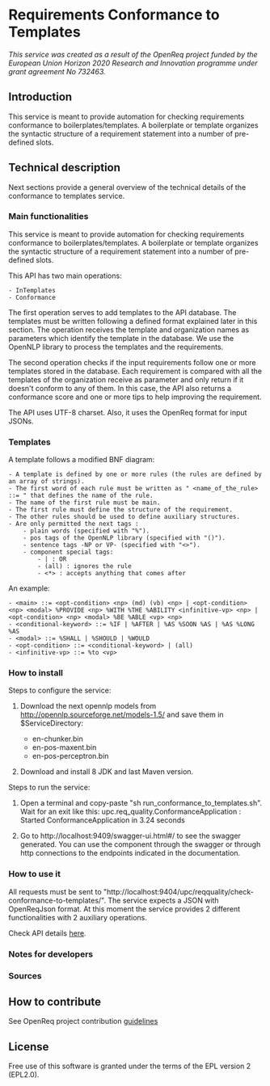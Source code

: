 # Requirements Conformance to Templates

_This service was created as a result of the OpenReq project funded by the European Union Horizon 2020 Research and Innovation programme under grant agreement No 732463._

## Introduction

This service is meant to provide automation for checking requirements conformance to boilerplates/templates. A boilerplate or template organizes the syntactic structure of a requirement statement into a number of pre-defined slots.

## Technical description

Next sections provide a general overview of the technical details of the conformance to templates service.

### Main functionalities

This service is meant to provide automation for checking requirements conformance to boilerplates/templates. A boilerplate or template organizes the syntactic structure of a requirement statement into a number of pre-defined slots.

This API has two main operations:

    - InTemplates
    - Conformance
    
The first operation serves to add templates to the API database. The templates must be written following a defined format explained later in this section. The operation receives the template and organization names as parameters which identify the template in the database. We use the OpenNLP library to process the templates and the requirements.

The second operation checks if the input requirements follow one or more templates stored in the database. Each requirement is compared with all the templates of the organization receive as parameter and only return if it doesn't conform to any of them. In this case, the API also returns a conformance score and one or more tips to help improving the requirement.

The API uses UTF-8 charset. Also, it uses the OpenReq format for input JSONs.

### Templates

A template follows a modified BNF diagram:

    - A template is defined by one or more rules (the rules are defined by an array of strings).
    - The first word of each rule must be written as " <name_of_the_rule> ::= " that defines the name of the rule.
    - The name of the first rule must be main.
    - The first rule must define the structure of the requirement.
    - The other rules should be used to define auxiliary structures.
    - Are only permitted the next tags :
        - plain words (specified with "%").
        - pos tags of the OpenNLP library (specified with "()").
        - sentence tags -NP or VP- (specified with "<>").
        - component special tags:
            - | : OR
            - (all) : ignores the rule
            - <*> : accepts anything that comes after

        
An example:

    - <main> ::= <opt-condition> <np> (md) (vb) <np> | <opt-condition> <np> <modal> %PROVIDE <np> %WITH %THE %ABILITY <infinitive-vp> <np> | <opt-condition> <np> <modal> %BE %ABLE <vp> <np>
    - <conditional-keyword> ::= %IF | %AFTER | %AS %SOON %AS | %AS %LONG %AS
    - <modal> ::= %SHALL | %SHOULD | %WOULD
    - <opt-condition> ::= <conditional-keyword> | (all)
    - <infinitive-vp> ::= %to <vp>


### How to install

Steps to configure the service:

1. Download the next opennlp models from http://opennlp.sourceforge.net/models-1.5/ and save them in $ServiceDirectory:

	- en-chunker.bin
	- en-pos-maxent.bin
	- en-pos-perceptron.bin

2. Download and install 8 JDK and last Maven version. 

Steps to run the service:

1. Open a terminal and copy-paste "sh run_conformance_to_templates.sh". Wait for an exit like this: upc.req_quality.ConformanceApplication : Started ConformanceApplication in 3.24 seconds

2. Go to http://localhost:9409/swagger-ui.html#/ to see the swagger generated. You can use the component through the swagger or through http connections to the endpoints indicated in the documentation. 

### How to use it

All requests must be sent to "http://localhost:9404/upc/reqquality/check-conformance-to-templates/". The service expects a JSON with OpenReqJson format. At this moment the service provides 2 different functionalities with 2 auxiliary operations.

Check API details [here](http://217.172.12.199:9409/swagger-ui.html).

### Notes for developers

### Sources


## How to contribute

See OpenReq project contribution [guidelines](https://github.com/OpenReqEU/OpenReq/blob/master/CONTRIBUTING.md)

## License

Free use of this software is granted under the terms of the EPL version 2 (EPL2.0).
